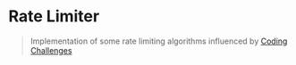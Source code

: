 # Rate Limiter

> Implementation of some rate limiting algorithms influenced by [Coding Challenges](https://codingchallenges.fyi/challenges/challenge-rate-limiter)

